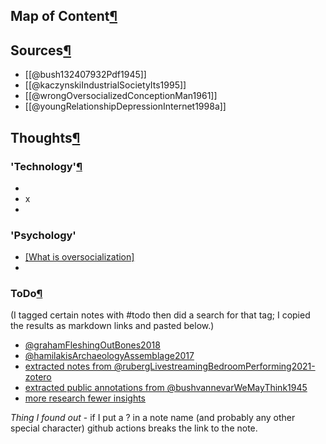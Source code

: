 
## Map of Content[¶](https://shawngraham.github.io/hist1900c-demo-memex/#map-of-content "Permanent link")

## Sources[¶](https://shawngraham.github.io/hist1900c-demo-memex/#sources "Permanent link")

-   [[@bush132407932Pdf1945]]
- [[@kaczynskiIndustrialSocietyIts1995]]
- [[@wrongOversocializedConceptionMan1961]]
- [[@youngRelationshipDepressionInternet1998a]]


## Thoughts[¶](https://shawngraham.github.io/hist1900c-demo-memex/#thoughts "Permanent link")

### 'Technology'[¶](https://shawngraham.github.io/hist1900c-demo-memex/#gender "Permanent link")

- 
- x
- 

### 'Psychology'
- [[What is oversocialization]](https://sci-hub.ru/10.2307/2089854)
- 


### ToDo[¶](https://shawngraham.github.io/hist1900c-demo-memex/#todo "Permanent link")

(I tagged certain notes with #todo then did a search for that tag; I copied the results as markdown links and pasted below.)

-   [@grahamFleshingOutBones2018](https://shawngraham.github.io/hist1900c-demo-memex/sources/%40grahamFleshingOutBones2018/)
-   [@hamilakisArchaeologyAssemblage2017](https://shawngraham.github.io/hist1900c-demo-memex/sources/%40hamilakisArchaeologyAssemblage2017/)
-   [extracted notes from @rubergLivestreamingBedroomPerforming2021-zotero](https://shawngraham.github.io/hist1900c-demo-memex/thoughts/extracted%20notes%20from%20%40rubergLivestreamingBedroomPerforming2021-zotero/)
-   [extracted public annotations from @bushvannevarWeMayThink1945](https://shawngraham.github.io/hist1900c-demo-memex/thoughts/extracted%20public%20annotations%20from%20%40bushvannevarWeMayThink1945/)
-   [more research fewer insights](https://shawngraham.github.io/hist1900c-demo-memex/thoughts/more%20research%20fewer%20insights/)

_Thing I found out_ - if I put a ? in a note name (and probably any other special character) github actions breaks the link to the note.